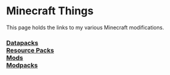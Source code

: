 # Minecraft Things

This page holds the links to my various Minecraft modifications.

### [Datapacks](Datapacks) <br> [Resource Packs](Resource-Packs) <br> [Mods](Mods) <br> [Modpacks](Modpacks)
